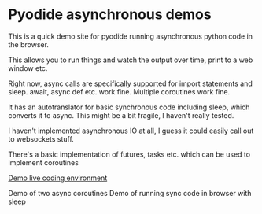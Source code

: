 # Pyodide asynchronous demos

This is a quick demo site for pyodide running asynchronous python code in the browser.

This allows you to run things and watch the output over time, print to a web window etc. 

Right now, async calls are specifically supported for import statements and sleep. await, async def etc. work fine. Multiple coroutines work fine.

It has an autotranslator for basic synchronous code including sleep, which converts it to async. This might be a bit fragile, I haven't really tested.

I haven't implemented asynchronous IO at all, I guess it could easily call out to websockets stuff.

There's a basic implementation of futures, tasks etc. which can be used to implement coroutines

[Demo live coding environment](async_pyodide_demo.html)

<a onclick="async_demo()">Demo of two async coroutines</a>
<a onclick="sync_demo()">Demo of running sync code in browser with sleep</a>



<script>
function async_demo()
{
	localStorage.lastCode = `
async def woo(delay):
    while True:
        print("WOO")
        await asleep(delay)
        
async def buzz(delay):
    while True:
        print("Buzz")
        await asleep(delay)

await gather(woo(2),buzz(.3))
`
window.location.href="async_pyodide_demo.html";
}

function sync_demo()
{
	localStorage.lastCode = `
import time
while True:
    print("woo")
    time.sleep(1.0)
    `
window.location.href="async_pyodide_demo.html";
}

</script>
